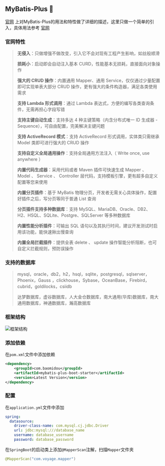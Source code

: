 ## MyBatis-Plus :100:
[官网](https://baomidou.com/) 
上对MyBatis-Plus的用法和特性做了详细的描述，这里只做一个简单的引入，具体用法参考
[官网](https://baomidou.com/) 
### 官网特性

> **无侵入**：只做增强不做改变，引入它不会对现有工程产生影响，如丝般顺滑
>
> **损耗小**：启动即会自动注入基本 CURD，性能基本无损耗，直接面向对象操作
>
> **强大的 CRUD 操作**：内置通用 Mapper、通用 Service，仅仅通过少量配置即可实现单表大部分 CRUD 操作，更有强大的条件构造器，满足各类使用需求
>
> **支持 Lambda 形式调用**：通过 Lambda 表达式，方便的编写各类查询条件，无需再担心字段写错
>
> **支持主键自动生成**：支持多达 4 种主键策略（内含分布式唯一 ID 生成器 - Sequence），可自由配置，完美解决主键问题
> 
> **支持 ActiveRecord 模式**：支持 ActiveRecord 形式调用，实体类只需继承 Model 类即可进行强大的 CRUD 操作
>
> **支持自定义全局通用操作**：支持全局通用方法注入（ Write once, use anywhere ）
>
> **内置代码生成器**：采用代码或者 Maven 插件可快速生成 Mapper 、 Model 、 Service 、 Controller 层代码，支持模板引擎，更有超多自定义配置等您来使用
>
> **内置分页插件**：基于 MyBatis 物理分页，开发者无需关心具体操作，配置好插件之后，写分页等同于普通 List 查询
>
> **分页插件支持多种数据库**：支持 MySQL、MariaDB、Oracle、DB2、H2、HSQL、SQLite、Postgre、SQLServer 等多种数据库
>
> **内置性能分析插件**：可输出 SQL 语句以及其执行时间，建议开发测试时启用该功能，能快速揪出慢查询
>
> **内置全局拦截插件**：提供全表 delete 、 update 操作智能分析阻断，也可自定义拦截规则，预防误操作

### 支持的数据库
> mysql，oracle，db2，h2，hsql，sqlite，postgresql，sqlserver，Phoenix，Gauss ，clickhouse，Sybase，OceanBase，Firebird，cubrid，goldilocks，csiidb
>
> 达梦数据库，虚谷数据库，人大金仓数据库，南大通用(华库)数据库，南大通用数据库，神通数据库，瀚高数据库

### 框架结构
![框架结构](https://voyage-docs.oss-cn-beijing.aliyuncs.com/Snipaste_2021-10-06_13-40-13.png?Expires=1633524251&OSSAccessKeyId=TMP.3KkKRwSFgfniXhRLy73XDdDAkJbFVoMaHBgmdoDez6C1uXqEY5aVpWH4awaMmdv1HeBUEjLoCe7G7GG66exj3jg8WoF3ty&Signature=%2BauP2BOB7x90lG66rgBa7J5%2BA2c%3D&versionId=CAEQFhiBgMCO09DQ4hciIDQ0ZGZhMDZjOTM1ODRjZGRiNzcxM2VhMzNkMjk2OWMy&response-content-type=application%2Foctet-stream)

### 添加依赖
在`pom.xml`文件中添加依赖
```xml
<dependency>
    <groupId>com.baomidou</groupId>
    <artifactId>mybatis-plus-boot-starter</artifactId>
    <version>Latest Version</version>
</dependency>
```
### 配置
在`application.yml`文件中添加
```yaml
spring:
  datasource:
    driver-class-name: com.mysql.cj.jdbc.Driver
    url: jdbc:mysql:///database_name
    username: database_username
    password: database_password
```
在`SpringBoot`的启动类上添加`@MapperScan`注解，扫描`Mapper`文件夹
```java
@MapperScan("com.voyage.mapper")
```
